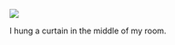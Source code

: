 ![](https://db-feed.s3.amazonaws.com/legacy/curtain_jpg-1508985582794.jpeg)

I hung a curtain in the middle of my room.
